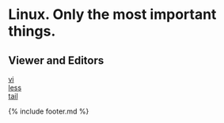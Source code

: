 # Linux. Only the most important things.

## Viewer and Editors
[vi](vi.md)  
[less](less.md)  
[tail](tail.md)
  
{% include footer.md %}  